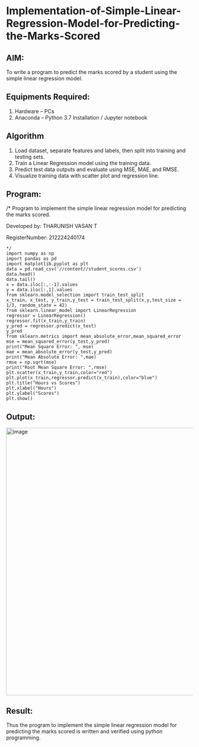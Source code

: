 # Implementation-of-Simple-Linear-Regression-Model-for-Predicting-the-Marks-Scored

## AIM:
To write a program to predict the marks scored by a student using the simple linear regression model.

## Equipments Required:
1. Hardware – PCs
2. Anaconda – Python 3.7 Installation / Jupyter notebook

## Algorithm
1. Load dataset, separate features and labels, then split into training and testing sets.
2. Train a Linear Regression model using the training data.
3. Predict test data outputs and evaluate using MSE, MAE, and RMSE.
4. Visualize training data with scatter plot and regression line.

## Program:
/*
Program to implement the simple linear regression model for predicting the marks scored.


Developed by: THARUNISH VASAN T


RegisterNumber:  212224240174
```
*/
import numpy as np
import pandas as pd
import matplotlib.pyplot as plt
data = pd.read_csv('//content//student_scores.csv')
data.head()
data.tail()
x = data.iloc[:,:-1].values
y = data.iloc[:,1].values
from sklearn.model_selection import train_test_split
x_train, x_test, y_train,y_test = train_test_split(x,y,test_size = 1/3, random_state = 42)
from sklearn.linear_model import LinearRegression
regressor = LinearRegression()
regressor.fit(x_train,y_train)
y_pred = regressor.predict(x_test)
y_pred
from sklearn.metrics import mean_absolute_error,mean_squared_error
mse = mean_squared_error(y_test,y_pred)
print("Mean Square Error: ", mse)
mae = mean_absolute_error(y_test,y_pred)
print("Mean Absolute Error: ",mae)
rmse = np.sqrt(mse)
print("Root Mean Square Error: ",rmse)
plt.scatter(x_train,y_train,color="red")
plt.plot(x_train,regressor.predict(x_train),color="blue")
plt.title("Hours vs Scores")
plt.xlabel("Hours")
plt.ylabel("Scores")
plt.show()
```

## Output:
<img width="827" height="723" alt="image" src="https://github.com/user-attachments/assets/f3eb90ca-82b9-44cf-9d5c-650e4496f430" />


## Result:
Thus the program to implement the simple linear regression model for predicting the marks scored is written and verified using python programming.
